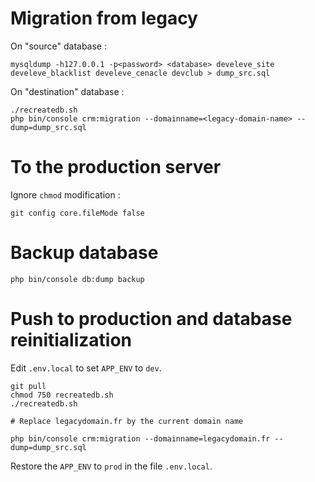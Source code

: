 # Migration from legacy

On "source" database :

```
mysqldump -h127.0.0.1 -p<password> <database> develeve_site develeve_blacklist develeve_cenacle devclub > dump_src.sql
```

On "destination" database :

```
./recreatedb.sh
php bin/console crm:migration --domainname=<legacy-domain-name> --dump=dump_src.sql
```

# To the production server

Ignore `chmod` modification :

```
git config core.fileMode false
```


# Backup database

```
php bin/console db:dump backup
```


# Push to production and database reinitialization

Edit `.env.local` to set `APP_ENV` to `dev`.

```
git pull
chmod 750 recreatedb.sh
./recreatedb.sh

# Replace legacydomain.fr by the current domain name

php bin/console crm:migration --domainname=legacydomain.fr --dump=dump_src.sql
```

Restore the `APP_ENV` to `prod` in the file `.env.local`.
